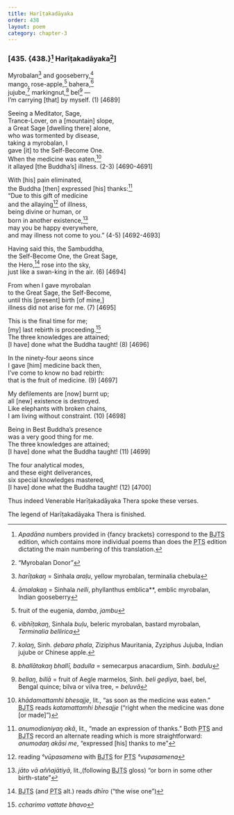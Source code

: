 ```yaml
---
title: Harīṭakadāyaka
order: 438
layout: poem
category: chapter-3
---
```


### \[435. {438.}[^1] Harīṭakadāyaka[^2]\]

Myrobalan[^3] and gooseberry,[^4]  
mango, rose-apple,[^5] bahera,[^6]  
jujube,[^7] markingnut,[^8] bel[^9] —  
I’m carrying \[that\] by myself. (1) \[4689\]

Seeing a Meditator, Sage,  
Trance-Lover, on a \[mountain\] slope,  
a Great Sage \[dwelling there\] alone,  
who was tormented by disease,  
taking a myrobalan, I  
gave \[it\] to the Self-Become One.  
When the medicine was eaten,[^10]  
it allayed \[the Buddha’s\] illness. (2-3) \[4690-4691\]

With \[his\] pain eliminated,  
the Buddha \[then\] expressed \[his\] thanks:[^11]  
“Due to this gift of medicine  
and the allaying[^12] of illness,  
being divine or human, or  
born in another existence,[^13]  
may you be happy everywhere,  
and may illness not come to you.” (4-5) \[4692-4693\]

Having said this, the Sambuddha,  
the Self-Become One, the Great Sage,  
the Hero,[^14] rose into the sky,  
just like a swan-king in the air. (6) \[4694\]

From when I gave myrobalan  
to the Great Sage, the Self-Become,  
until this \[present\] birth \[of mine,\]  
illness did not arise for me. (7) \[4695\]

This is the final time for me;  
\[my\] last rebirth is proceeding.[^15]  
The three knowledges are attained;  
\[I have\] done what the Buddha taught! (8) \[4696\]

In the ninety-four aeons since  
I gave \[him\] medicine back then,  
I’ve come to know no bad rebirth:  
that is the fruit of medicine. (9) \[4697\]

My defilements are \[now\] burnt up;  
all \[new\] existence is destroyed.  
Like elephants with broken chains,  
I am living without constraint. (10) \[4698\]

Being in Best Buddha’s presence  
was a very good thing for me.  
The three knowledges are attained;  
\[I have\] done what the Buddha taught! (11) \[4699\]

The four analytical modes,  
and these eight deliverances,  
six special knowledges mastered,  
\[I have\] done what the Buddha taught! (12) \[4700\]

Thus indeed Venerable Harīṭakadāyaka Thera spoke these verses.

The legend of Harīṭakadāyaka Thera is finished.

[^1]: *Apadāna* numbers provided in {fancy brackets} correspond to the <abbr title="Buddha Jayanthi Tripitaka Series">BJTS</abbr> edition, which contains more individual poems than does the <abbr title="Pali Text Society">PTS</abbr> edition dictating the main numbering of this translation.

[^2]: “Myrobalan Donor”

[^3]: *harīṭakaŋ* = Sinhala *araḷu*, yellow myrobalan, terminalia chebula

[^4]: *āmalakaŋ* = Sinhala *nelli*, phyllanthus emblica**, emblic myrobalan, Indian gooseberry

[^5]: fruit of the eugenia, *damba*, *jambu*

[^6]: *vibhīṭakaŋ*, Sinhala *buḷu*, beleric myrobalan, bastard myrobalan, *Terminalia bellirica*

[^7]: *kolaŋ*, Sinh. *ḍebara phala*, Ziziphus Mauritania, Zyziphus Jujuba, Indian jujube or Chinese apple.

[^8]: *bhallātakaŋ bhallī, badulla* = semecarpus anacardium, Sinh. *badulu*

[^9]: *bellaŋ*, *billā* = fruit of Aegle marmelos, Sinh. *beli geḍiya*, bael, bel, Bengal quince; bilva or vilva tree, = *beluvā*

[^10]: *khādamattamhi bhesajje*, lit., “as soon as the medicine was eaten.” <abbr title="Buddha Jayanthi Tripitaka Series">BJTS</abbr> reads *katamattamhi bhesajje* (“right when the medicine was done \[or made\]”)

[^11]: *anumodianiyaŋ akā*, lit., “made an expression of thanks.” Both <abbr title="Pali Text Society">PTS</abbr> and <abbr title="Buddha Jayanthi Tripitaka Series">BJTS</abbr> record an alternate reading which is more straightforward: *anumodaŋ akāsi me*, “expressed \[his\] thanks to me”

[^12]: reading *°vūpasamena* with <abbr title="Buddha Jayanthi Tripitaka Series">BJTS</abbr> for <abbr title="Pali Text Society">PTS</abbr> *°vupasamena*

[^13]: *jāto vā aññajātiyā*, lit.,(following <abbr title="Buddha Jayanthi Tripitaka Series">BJTS</abbr> gloss) “or born in some other birth-state”

[^14]: <abbr title="Buddha Jayanthi Tripitaka Series">BJTS</abbr> (and <abbr title="Pali Text Society">PTS</abbr> alt.) reads *dhīro* (“the wise one”)

[^15]: *<span class="diacritics" data-state="on">c</span><span class="no-diacritics" data-state="off">ch</span>arimo vattate bhavo*
